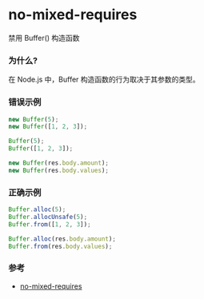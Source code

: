 # no-mixed-requires

禁用 Buffer() 构造函数

### 为什么?

在 Node.js 中，Buffer 构造函数的行为取决于其参数的类型。

### 错误示例

```js
new Buffer(5);
new Buffer([1, 2, 3]);

Buffer(5);
Buffer([1, 2, 3]);

new Buffer(res.body.amount);
new Buffer(res.body.values);
```

### 正确示例

```js
Buffer.alloc(5);
Buffer.allocUnsafe(5);
Buffer.from([1, 2, 3]);

Buffer.alloc(res.body.amount);
Buffer.from(res.body.values);
```

### 参考

- [no-mixed-requires](https://eslint.org/docs/rules/no-mixed-requires)
